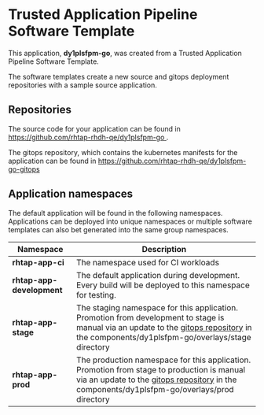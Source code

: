 # Trusted Application Pipeline Software Template

This application, **dy1plsfpm-go**, was created from a Trusted Application Pipeline Software Template.

The software templates create a new source and gitops deployment repositories with a sample source application. 

## Repositories

The source code for your application can be found in [https://github.com/rhtap-rhdh-qe/dy1plsfpm-go ](https://github.com/rhtap-rhdh-qe/dy1plsfpm-go ).
 
The gitops repository, which contains the kubernetes manifests for the application can be found in 
[https://github.com/rhtap-rhdh-qe/dy1plsfpm-go-gitops ](https://github.com/rhtap-rhdh-qe/dy1plsfpm-go-gitops ) 

## Application namespaces 

The default application will be found in the following namespaces. Applications can be deployed into unique namespaces or multiple software templates can also bet generated into the same group namespaces.  

|  Namespace   |  Description   |  
| -------- | -------- |
| **rhtap-app-ci** | The namespace used for CI workloads |
| **rhtap-app-development** | The default application during development. Every build will be deployed to this namespace for testing. |
| **rhtap-app-stage** | The staging namespace for this application. Promotion from development to stage is manual via an update to the [gitops repository](https://github.com/rhtap-rhdh-qe/dy1plsfpm-go-gitops ) in the components/dy1plsfpm-go/overlays/stage directory |
| **rhtap-app-prod** | The production namespace for this application. Promotion from stage to production is manual via an update to the [gitops repository](https://github.com/rhtap-rhdh-qe/dy1plsfpm-go-gitops ) in the components/dy1plsfpm-go/overlays/prod directory |